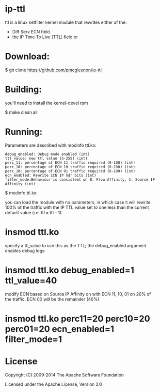 # ip-ttl

ttl is a linux netfilter kernel module that rewrites either of the:
  - Diff Serv ECN field.
  - the IP Time To Live (TTL) field or 

# Download:

  $ git clone https://github.com/pmcgleenon/ip-ttl

# Building:

you'll need to install the kernel-devel rpm 

   $ make clean all

# Running: 

Parameters are described with modinfo ttl.ko:

    debug_enabled: Debug mode enabled (int)
    ttl_value: new ttl value (5-255) (int)
    perc_11: percentage of ECN 11 traffic required (0-100) (int)
    perc_10: percentage of ECN 10 traffic required (0-100) (int)
    perc_10: percentage of ECN 01 traffic required (0-100) (int)
    ecn_enabled: Rewrite ECN IP hdr bits (int)
    filter_mode:Behaviour is consistent on 0: Flow Affinity, 1: Source IP Affinity (int)

   
   $ modinfo ttl.ko

you can load the module with no parameters, in which case it will rewrite 100% of the traffic 
with the IP TTL value set to one less than the current default value (i.e. ttl = ttl - 1):

   # insmod ttl.ko 

specify a ttl_value to use this as the TTL; the debug_enabled argument enables debug logs: 

   # insmod ttl.ko debug_enabled=1 ttl_value=40

modify ECN based on Source IP Affinity on with ECN 11, 10, 01 on 20% of the traffic.  ECN 00 will be the remainder (40%)

   # insmod ttl.ko perc11=20 perc10=20 perc01=20 ecn_enabled=1 filter_mode=1


# License

Copyright (C) 2009-2014 The Apache Software Foundation

Licensed under the Apache License, Version 2.0 

